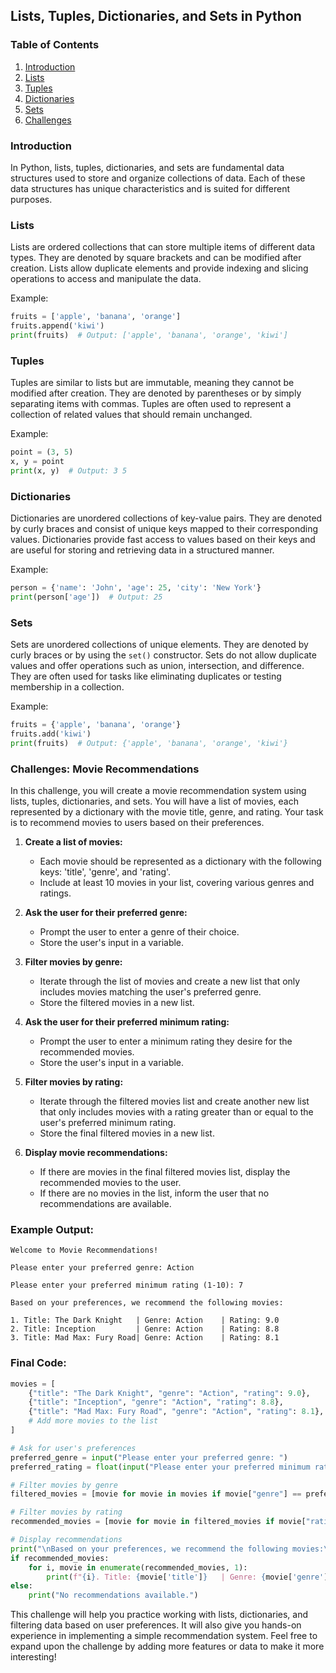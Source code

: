 ## Lists, Tuples, Dictionaries, and Sets in Python

### Table of Contents
1. [Introduction](#introduction)
2. [Lists](#lists)
3. [Tuples](#tuples)
4. [Dictionaries](#dictionaries)
5. [Sets](#sets)
6. [Challenges](#challenges)

### Introduction <a name="introduction"></a>
In Python, lists, tuples, dictionaries, and sets are fundamental data structures used to store and organize collections of data. Each of these data structures has unique characteristics and is suited for different purposes.

### Lists <a name="lists"></a>
Lists are ordered collections that can store multiple items of different data types. They are denoted by square brackets and can be modified after creation. Lists allow duplicate elements and provide indexing and slicing operations to access and manipulate the data.

Example:
```python
fruits = ['apple', 'banana', 'orange']
fruits.append('kiwi')
print(fruits)  # Output: ['apple', 'banana', 'orange', 'kiwi']
```

### Tuples <a name="tuples"></a>
Tuples are similar to lists but are immutable, meaning they cannot be modified after creation. They are denoted by parentheses or by simply separating items with commas. Tuples are often used to represent a collection of related values that should remain unchanged.

Example:
```python
point = (3, 5)
x, y = point
print(x, y)  # Output: 3 5
```

### Dictionaries <a name="dictionaries"></a>
Dictionaries are unordered collections of key-value pairs. They are denoted by curly braces and consist of unique keys mapped to their corresponding values. Dictionaries provide fast access to values based on their keys and are useful for storing and retrieving data in a structured manner.

Example:
```python
person = {'name': 'John', 'age': 25, 'city': 'New York'}
print(person['age'])  # Output: 25
```

### Sets <a name="sets"></a>
Sets are unordered collections of unique elements. They are denoted by curly braces or by using the `set()` constructor. Sets do not allow duplicate values and offer operations such as union, intersection, and difference. They are often used for tasks like eliminating duplicates or testing membership in a collection.

Example:
```python
fruits = {'apple', 'banana', 'orange'}
fruits.add('kiwi')
print(fruits)  # Output: {'apple', 'banana', 'orange', 'kiwi'}
```

### Challenges: Movie Recommendations <a name="challenges"></a>

In this challenge, you will create a movie recommendation system using lists, tuples, dictionaries, and sets. You will have a list of movies, each represented by a dictionary with the movie title, genre, and rating. Your task is to recommend movies to users based on their preferences.

1. **Create a list of movies:**

   - Each movie should be represented as a dictionary with the following keys: 'title', 'genre', and 'rating'.
   - Include at least 10 movies in your list, covering various genres and ratings.

2. **Ask the user for their preferred genre:**

   - Prompt the user to enter a genre of their choice.
   - Store the user's input in a variable.

3. **Filter movies by genre:**

   - Iterate through the list of movies and create a new list that only includes movies matching the user's preferred genre.
   - Store the filtered movies in a new list.

4. **Ask the user for their preferred minimum rating:**

   - Prompt the user to enter a minimum rating they desire for the recommended movies.
   - Store the user's input in a variable.

5. **Filter movies by rating:**

   - Iterate through the filtered movies list and create another new list that only includes movies with a rating greater than or equal to the user's preferred minimum rating.
   - Store the final filtered movies in a new list.

6. **Display movie recommendations:**

   - If there are movies in the final filtered movies list, display the recommended movies to the user.
   - If there are no movies in the list, inform the user that no recommendations are available.

### Example Output:

```
Welcome to Movie Recommendations!

Please enter your preferred genre: Action

Please enter your preferred minimum rating (1-10): 7

Based on your preferences, we recommend the following movies:

1. Title: The Dark Knight   | Genre: Action    | Rating: 9.0
2. Title: Inception         | Genre: Action    | Rating: 8.8
3. Title: Mad Max: Fury Road| Genre: Action    | Rating: 8.1
```

### Final Code:

```python
movies = [
    {"title": "The Dark Knight", "genre": "Action", "rating": 9.0},
    {"title": "Inception", "genre": "Action", "rating": 8.8},
    {"title": "Mad Max: Fury Road", "genre": "Action", "rating": 8.1},
    # Add more movies to the list
]

# Ask for user's preferences
preferred_genre = input("Please enter your preferred genre: ")
preferred_rating = float(input("Please enter your preferred minimum rating (1-10): "))

# Filter movies by genre
filtered_movies = [movie for movie in movies if movie["genre"] == preferred_genre]

# Filter movies by rating
recommended_movies = [movie for movie in filtered_movies if movie["rating"] >= preferred_rating]

# Display recommendations
print("\nBased on your preferences, we recommend the following movies:\n")
if recommended_movies:
    for i, movie in enumerate(recommended_movies, 1):
        print(f"{i}. Title: {movie['title']}   | Genre: {movie['genre']}    | Rating: {movie['rating']}")
else:
    print("No recommendations available.")
```

This challenge will help you practice working with lists, dictionaries, and filtering data based on user preferences. It will also give you hands-on experience in implementing a simple recommendation system. Feel free to expand upon the challenge by adding more features or data to make it more interesting!